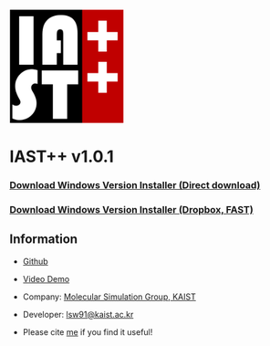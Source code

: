 <img src="images/Logo4.png" width="200">

# IAST++ v1.0.1

### [Download Windows Version Installer (Direct download)](https://github.com/Sangwon91/IASTpp/releases/download/v1.0.1/iastpp_1.0.1_windows_installer.exe)
### [Download Windows Version Installer (Dropbox, FAST)](https://www.dropbox.com/s/u590qrxbr1ho522/iastpp_1.0.1_windows_installer.exe?dl=0)

## Information
* [Github](https://github.com/Sangwon91/IASTpp)
* [Video Demo](https://youtu.be/btTVnobOeWo)
* Company: [Molecular Simulation Group, KAIST](http://molsim.kaist.ac.kr)
* Developer: lsw91@kaist.ac.kr

* Please cite [me](https://link.springer.com/article/10.1007%2Fs11814-017-0269-9) if you find it useful!
